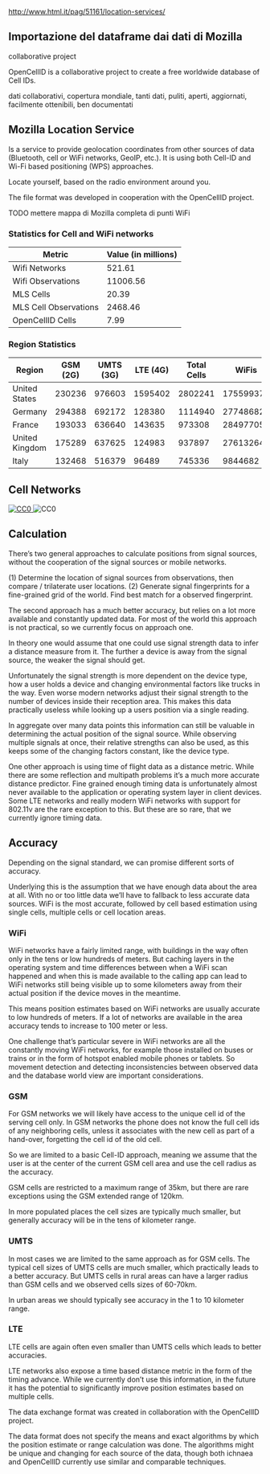 

<link rel="stylesheet" type="text/css" media="screen" href="relazione.css">













http://www.html.it/pag/51161/location-services/








## Importazione del dataframe dai dati di Mozilla


collaborative project

OpenCellID is a collaborative project to create a free worldwide database of Cell IDs.

dati collaborativi, copertura mondiale, tanti dati, puliti, aperti, aggiornati, facilmente ottenibili, ben documentati


## Mozilla Location Service

Is a service to provide geolocation coordinates from other sources of data (Bluetooth, cell or WiFi networks, GeoIP, etc.). It is using both Cell-ID and Wi-Fi based positioning (WPS) approaches.

Locate yourself, based on the radio environment around you.

The file format was developed in cooperation with the OpenCellID project. 

TODO mettere mappa di Mozilla completa di punti WiFi

### Statistics for Cell and WiFi networks

Metric | Value (in millions)
-------|--------------------
Wifi Networks | 521.61
Wifi Observations | 11006.56
MLS Cells | 20.39
MLS Cell Observations | 2468.46
OpenCellID Cells | 7.99

### Region Statistics

Region | GSM (2G) | UMTS (3G) | LTE (4G) | Total Cells | WiFis
-------|----------|-----------|----------|-------------|------
United States | 230236 | 976603 | 1595402 | 2802241 | 175599375
Germany | 294388 | 692172 | 128380 | 1114940 | 27748682
France | 193033 | 636640 | 143635 | 973308 | 28497705
United Kingdom | 175289 | 637625 | 124983 | 937897 | 27613264
Italy | 132468 | 516379 | 96489 | 745336 | 9844682


## Cell Networks

<a href="https://creativecommons.org/publicdomain/zero/1.0/" rel="license">
<img src="/static/images/publicdomain.png" alt="CC0">
</a>

<img src="http://i.creativecommons.org/p/zero/1.0/88x31.png" alt="CC0">




















## Calculation

There’s two general approaches to calculate positions from signal sources, without the cooperation of the signal sources or mobile networks.

(1) Determine the location of signal sources from observations, then compare / trilaterate user locations.
(2) Generate signal fingerprints for a fine-grained grid of the world. Find best match for a observed fingerprint.

The second approach has a much better accuracy, but relies on a lot more available and constantly updated data. For most of the world this approach is not practical, so we currently focus on approach one.

In theory one would assume that one could use signal strength data to infer a distance measure from it. The further a device is away from the signal source, the weaker the signal should get.

Unfortunately the signal strength is more dependent on the device type, how a user holds a device and changing environmental factors like trucks in the way. Even worse modern networks adjust their signal strength to the number of devices inside their reception area. This makes this data practically useless while looking up a users position via a single reading.

In aggregate over many data points this information can still be valuable in determining the actual position of the signal source. While observing multiple signals at once, their relative strengths can also be used, as this keeps some of the changing factors constant, like the device type.

One other approach is using time of flight data as a distance metric. While there are some reflection and multipath problems it’s a much more accurate distance predictor. Fine grained enough timing data is unfortunately almost never available to the application or operating system layer in client devices. Some LTE networks and really modern WiFi networks with support for 802.11v are the rare exception to this. But these are so rare, that we currently ignore timing data.

## Accuracy

Depending on the signal standard, we can promise different sorts of accuracy.

Underlying this is the assumption that we have enough data about the area at all. With no or too little data we’ll have to fallback to less accurate data sources. WiFi is the most accurate, followed by cell based estimation using single cells, multiple cells or cell location areas.

### WiFi

WiFi networks have a fairly limited range, with buildings in the way often only in the tens or low hundreds of meters. But caching layers in the operating system and time differences between when a WiFi scan happened and when this is made available to the calling app can lead to WiFi networks still being visible up to some kilometers away from their actual position if the device moves in the meantime.

This means position estimates based on WiFi networks are usually accurate to low hundreds of meters. If a lot of networks are available in the area accuracy tends to increase to 100 meter or less.

One challenge that’s particular severe in WiFi networks are all the constantly moving WiFi networks, for example those installed on buses or trains or in the form of hotspot enabled mobile phones or tablets. So movement detection and detecting inconsistencies between observed data and the database world view are important considerations.

### GSM

For GSM networks we will likely have access to the unique cell id of the serving cell only. In GSM networks the phone does not know the full cell ids of any neighboring cells, unless it associates with the new cell as part of a hand-over, forgetting the cell id of the old cell.

So we are limited to a basic Cell-ID approach, meaning we assume that the user is at the center of the current GSM cell area and use the cell radius as the accuracy.

GSM cells are restricted to a maximum range of 35km, but there are rare exceptions using the GSM extended range of 120km.

In more populated places the cell sizes are typically much smaller, but generally accuracy will be in the tens of kilometer range.

### UMTS

In most cases we are limited to the same approach as for GSM cells. The typical cell sizes of UMTS cells are much smaller, which practically leads to a better accuracy. But UMTS cells in rural areas can have a larger radius than GSM cells and we observed cells sizes of 60-70km.

In urban areas we should typically see accuracy in the 1 to 10 kilometer range.

### LTE

LTE cells are again often even smaller than UMTS cells which leads to better accuracies.

LTE networks also expose a time based distance metric in the form of the timing advance. While we currently don’t use this information, in the future it has the potential to significantly improve position estimates based on multiple cells.


The data exchange format was created in collaboration with the OpenCellID project.

The data format does not specify the means and exact algorithms by which the position estimate or range calculation was done. The algorithms might be unique and changing for each source of the data, though both ichnaea and OpenCellID currently use similar and comparable techniques.





